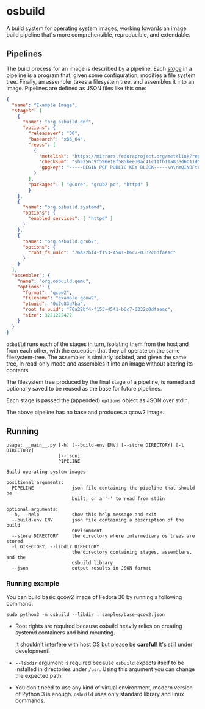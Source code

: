 # osbuild

A build system for operating system images, working towards an image build
pipeline that's more comprehensible, reproducible, and extendable.

## Pipelines

The build process for an image is described by a pipeline. Each
[*stage*](/stages) in a pipeline is a program that, given some configuration,
modifies a file system tree. Finally, an assembler takes a filesystem tree, and
assembles it into an image. Pipelines are defined as JSON files like this one:

```json
{
  "name": "Example Image",
  "stages": [
    {
      "name": "org.osbuild.dnf",
      "options": {
        "releasever": "30",
        "basearch": "x86_64",
        "repos": [
          {
            "metalink": "https://mirrors.fedoraproject.org/metalink?repo=fedora-$releasever&arch=$basearch",
            "checksum": "sha256:9f596e18f585bee30ac41c11fb11a83ed6b11d5b341c1cb56ca4015d7717cb97",
            "gpgkey": "-----BEGIN PGP PUBLIC KEY BLOCK-----\n\nmQINBFturGcBEACv0xBo91V2n0uEC2vh69ywCiSyvUgN/AQH8EZpCVtM7NyjKgKm\nbbY4G3R0M3ir1xXmvUDvK0493/qOiFrjkplvzXFTGpPTi0ypqGgxc5d0ohRA1M75\nL+0AIlXoOgHQ358/c4uO8X0JAA1NYxCkAW1KSJgFJ3RjukrfqSHWthS1d4o8fhHy\nKJKEnirE5hHqB50dafXrBfgZdaOs3C6ppRIePFe2o4vUEapMTCHFw0woQR8Ah4/R\nn7Z9G9Ln+0Cinmy0nbIDiZJ+pgLAXCOWBfDUzcOjDGKvcpoZharA07c0q1/5ojzO\n4F0Fh4g/BUmtrASwHfcIbjHyCSr1j/3Iz883iy07gJY5Yhiuaqmp0o0f9fgHkG53\n2xCU1owmACqaIBNQMukvXRDtB2GJMuKa/asTZDP6R5re+iXs7+s9ohcRRAKGyAyc\nYKIQKcaA+6M8T7/G+TPHZX6HJWqJJiYB+EC2ERblpvq9TPlLguEWcmvjbVc31nyq\nSDoO3ncFWKFmVsbQPTbP+pKUmlLfJwtb5XqxNR5GEXSwVv4I7IqBmJz1MmRafnBZ\ng0FJUtH668GnldO20XbnSVBr820F5SISMXVwCXDXEvGwwiB8Lt8PvqzXnGIFDAu3\nDlQI5sxSqpPVWSyw08ppKT2Tpmy8adiBotLfaCFl2VTHwOae48X2dMPBvQARAQAB\ntDFGZWRvcmEgKDMwKSA8ZmVkb3JhLTMwLXByaW1hcnlAZmVkb3JhcHJvamVjdC5v\ncmc+iQI4BBMBAgAiBQJbbqxnAhsPBgsJCAcDAgYVCAIJCgsEFgIDAQIeAQIXgAAK\nCRDvPBEfz8ZZudTnD/9170LL3nyTVUCFmBjT9wZ4gYnpwtKVPa/pKnxbbS+Bmmac\ng9TrT9pZbqOHrNJLiZ3Zx1Hp+8uxr3Lo6kbYwImLhkOEDrf4aP17HfQ6VYFbQZI8\nf79OFxWJ7si9+3gfzeh9UYFEqOQfzIjLWFyfnas0OnV/P+RMQ1Zr+vPRqO7AR2va\nN9wg+Xl7157dhXPCGYnGMNSoxCbpRs0JNlzvJMuAea5nTTznRaJZtK/xKsqLn51D\nK07k9MHVFXakOH8QtMCUglbwfTfIpO5YRq5imxlWbqsYWVQy1WGJFyW6hWC0+RcJ\nOx5zGtOfi4/dN+xJ+ibnbyvy/il7Qm+vyFhCYqIPyS5m2UVJUuao3eApE38k78/o\n8aQOTnFQZ+U1Sw+6woFTxjqRQBXlQm2+7Bt3bqGATg4sXXWPbmwdL87Ic+mxn/ml\nSMfQux/5k6iAu1kQhwkO2YJn9eII6HIPkW+2m5N1JsUyJQe4cbtZE5Yh3TRA0dm7\n+zoBRfCXkOW4krchbgww/ptVmzMMP7GINJdROrJnsGl5FVeid9qHzV7aZycWSma7\nCxBYB1J8HCbty5NjtD6XMYRrMLxXugvX6Q4NPPH+2NKjzX4SIDejS6JjgrP3KA3O\npMuo7ZHMfveBngv8yP+ZD/1sS6l+dfExvdaJdOdgFCnp4p3gPbw5+Lv70HrMjA==\n=BfZ/\n-----END PGP PUBLIC KEY BLOCK-----\n"
          }
        ],
        "packages": [ "@Core", "grub2-pc", "httpd" ]
        }
    },
    {
      "name": "org.osbuild.systemd",
      "options": {
        "enabled_services": [ "httpd" ]
      }
    },
    {
      "name": "org.osbuild.grub2",
      "options": {
        "root_fs_uuid": "76a22bf4-f153-4541-b6c7-0332c0dfaeac"
      }
    }
  ],
  "assembler": {
    "name": "org.osbuild.qemu",
    "options": {
      "format": "qcow2",
      "filename": "example.qcow2",
      "ptuuid": "0x7e83a7ba",
      "root_fs_uuid": "76a22bf4-f153-4541-b6c7-0332c0dfaeac",
      "size": 3221225472
    }
  }
}
```

`osbuild` runs each of the stages in turn, isolating them from the host and
from each other, with the exception that they all operate on the same
filesystem-tree. The assembler is similarly isolated, and given the same
tree, in read-only mode and assembles it into an image without altering
its contents.

The filesystem tree produced by the final stage of a pipeline, is named
and optionally saved to be reused as the base for future pipelines.

Each stage is passed the (appended) `options` object as JSON over stdin.

The above pipeline has no base and produces a qcow2 image.

## Running

```
usage: __main__.py [-h] [--build-env ENV] [--store DIRECTORY] [-l DIRECTORY]
                   [--json]
                   PIPELINE

Build operating system images

positional arguments:
  PIPELINE              json file containing the pipeline that should be
                        built, or a '-' to read from stdin

optional arguments:
  -h, --help            show this help message and exit
  --build-env ENV       json file containing a description of the build
                        environment
  --store DIRECTORY     the directory where intermediary os trees are stored
  -l DIRECTORY, --libdir DIRECTORY
                        the directory containing stages, assemblers, and the
                        osbuild library
  --json                output results in JSON format
```

### Running example

You can build basic qcow2 image of Fedora 30 by running a following command:

```
sudo python3 -m osbuild --libdir . samples/base-qcow2.json
```

- Root rights are required because osbuild heavily relies on creating
  systemd containers and bind mounting.

  It shouldn't interfere with host OS but please be **careful**! It's still under
  development!

- `--libdir` argument is required because `osbuild` expects itself to be
  installed in directories under `/usr`. Using this argument you can change
  the expected path.

- You don't need to use any kind of virtual environment, modern version of
  Python 3 is enough. `osbuild` uses only standard library and linux commands.


